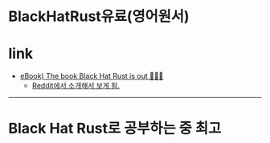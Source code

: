 # BlackHatRust유료(영어원서)


# link

- [eBook) The book Black Hat Rust is out 🏴‍☠️🍾](https://economiceco.tistory.com/19572)
  - [Reddit에서 소개해서 보게 됨.](https://www.reddit.com/r/rust/comments/rb36or/the_book_black_hat_rust_is_out/?rdt=59281) 

<hr />

# Black Hat Rust로 공부하는 중 최고
